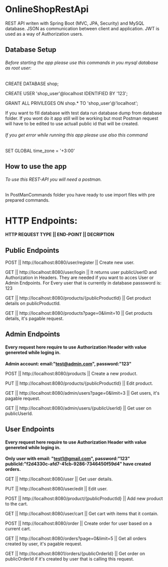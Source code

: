 # OnlineShopRestApi
REST API writen with Spring Boot (MVC, JPA, Security) and MySQL database. 
JSON as communication between client and application. 
JWT is used as a way of Authorization users.

## Database Setup

###### Before starting the app please use this commands in you mysql database as root user:

CREATE DATABASE shop;

CREATE USER 'shop_user'@localhost IDENTIFIED BY '123';

GRANT ALL PRIVILEGES ON shop.* TO 'shop_user'@'localhost';

If you want to fill database with test data run database dump from database folder. If you wont do it app still will be working but most Postman request will have to be edited to use actuall public id that will be created.

###### If you get error while running this app please use also this command

SET GLOBAL time_zone = '+3:00'

## How to use the app

###### To use this REST-API you will need a postman.

In PostManCommands folder you have ready to use import files with pre prepared commands.

# HTTP Endpoints:

**HTTP REQUEST TYPE || END-POINT || DECRIPTION**

## Public Endpoints

POST   || http://localhost:8080/user/register  || Create new user.

GET    || http://localhost:8080/user/login || It returns user publicUserID and Authorization in Headers. They are needed if you want to acces User or Admin Endpoints. 
                                               For Every user that is currently in database passsword is: 123
                                             
GET    || http://localhost:8080/products/{publicProductId} || Get product details on publicProductId.

GET    || http://localhost:8080/products?page=0&limit=10 || Get products details, it's pagable request.

## Admin Endpoints
#### Every request here require to use Authorization Header with value genereted while loging in.
**Admin account: email:"test@admin.com", password:"123"**

POST   || http://localhost:8080/products || Create a new product.

PUT    || http://localhost:8080/products/{publicProductId} || Edit product.

GET    || http://localhost:8080/admin/users?page=0&limit=3 || Get users, it's pagable request.

GET    || http://localhost:8080/admin/users/{publicUserId} || Get user on publicUserId.

## User Endpoints

#### Every request here require to use Authorization Header with value genereted while loging in.

**Only user with email: "test1@gmail.com", password:"123" publicId:"f2d4330c-afd7-41cb-9286-7346450f59d4" have created orders.**

GET    || http://localhost:8080/user || Get user details.

PUT    || http://localhost:8080/user/edit || Edit user.

POST   || http://localhost:8080/product/{publicProductId} || Add new product to the cart.

GET    || http://localhost:8080/user/cart || Get cart with items that it contain.

POST   || http://localhost:8080/order || Create order for user based on a current cart.

GET    || http://localhost:8080/orders?page=0&limit=5 || Get all orders created by user, it's pagable request.

GET    || http://localhost:80801/orders/{publicOrderId} || Get order on publicOrderId if it's created by user that is calling this request.
